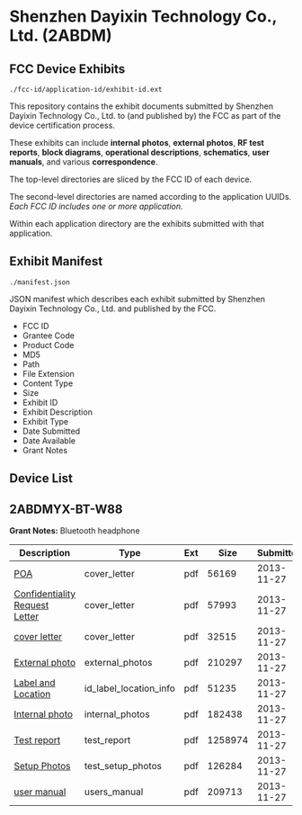 # Shenzhen Dayixin Technology Co., Ltd. (2ABDM)
## FCC Device Exhibits

```
./fcc-id/application-id/exhibit-id.ext
```

This repository contains the exhibit documents submitted by Shenzhen Dayixin Technology Co., Ltd. to (and published by) the FCC as part of the device certification process.

These exhibits can include **internal photos**, **external photos**, **RF test reports**, **block diagrams**, **operational descriptions**, **schematics**, **user manuals**, and various **correspondence**.

The top-level directories are sliced by the FCC ID of each device.

The second-level directories are named according to the application UUIDs. *Each FCC ID includes one or more application.*

Within each application directory are the exhibits submitted with that application. 

## Exhibit Manifest

```
./manifest.json
```

JSON manifest which describes each exhibit submitted by Shenzhen Dayixin Technology Co., Ltd. and published by the FCC.

- FCC ID
- Grantee Code
- Product Code
- MD5
- Path
- File Extension
- Content Type
- Size
- Exhibit ID
- Exhibit Description
- Exhibit Type
- Date Submitted
- Date Available
- Grant Notes

## Device List
## 2ABDMYX-BT-W88
**Grant Notes:** Bluetooth headphone

| Description | Type | Ext | Size | Submitted | Available |
| ----------- | ---- | --- | ---- | --------- | --------- |
| [POA](2ABDMYX-BT-W88/e34256efe4ae6bec7252b6ab8e9e8c89/2129723.pdf) | cover_letter | pdf | 56169 | 2013-11-27 | 2013-11-27 |
| [Confidentiality Request Letter](2ABDMYX-BT-W88/e34256efe4ae6bec7252b6ab8e9e8c89/2129724.pdf) | cover_letter | pdf | 57993 | 2013-11-27 | 2013-11-27 |
| [cover letter](2ABDMYX-BT-W88/e34256efe4ae6bec7252b6ab8e9e8c89/2129725.pdf) | cover_letter | pdf | 32515 | 2013-11-27 | 2013-11-27 |
| [External photo](2ABDMYX-BT-W88/e34256efe4ae6bec7252b6ab8e9e8c89/2129731.pdf) | external_photos | pdf | 210297 | 2013-11-27 | 2013-11-27 |
| [Label and Location](2ABDMYX-BT-W88/e34256efe4ae6bec7252b6ab8e9e8c89/2129733.pdf) | id_label_location_info | pdf | 51235 | 2013-11-27 | 2013-11-27 |
| [Internal photo](2ABDMYX-BT-W88/e34256efe4ae6bec7252b6ab8e9e8c89/2129732.pdf) | internal_photos | pdf | 182438 | 2013-11-27 | 2013-11-27 |
| [Test report](2ABDMYX-BT-W88/e34256efe4ae6bec7252b6ab8e9e8c89/2129730.pdf) | test_report | pdf | 1258974 | 2013-11-27 | 2013-11-27 |
| [Setup Photos](2ABDMYX-BT-W88/e34256efe4ae6bec7252b6ab8e9e8c89/2129729.pdf) | test_setup_photos | pdf | 126284 | 2013-11-27 | 2013-11-27 |
| [user manual](2ABDMYX-BT-W88/e34256efe4ae6bec7252b6ab8e9e8c89/2129734.pdf) | users_manual | pdf | 209713 | 2013-11-27 | 2013-11-27 |
